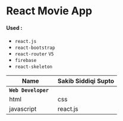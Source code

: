 # **React Movie App**

#### **Used :**

- `react.js`
- `react-bootstrap`
- `react-router` `V5`
- `firebase`
- `react-skeleton`

| Name | Sakib Siddiqi Supto |
| ---- | ------------------- |
| **`Web Developer `**|
| html |  css |
| javascript | react.js |
